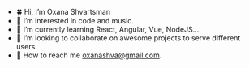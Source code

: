- 🍀 Hi, I’m Oxana Shvartsman
- 👀 I’m interested in code and music.
- 🚀 I’m currently learning React, Angular, Vue, NodeJS...
- 💞 I’m looking to collaborate on awesome projects to serve different users.
- 📧 How to reach me [oxanashva@gmail.com](mailto:oxanashva@gmail.com).

<!---
displaygreat/displaygreat is a ✨ special ✨ repository because its `README.md` (this file) appears on your GitHub profile.
You can click the Preview link to take a look at your changes.
--->
